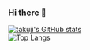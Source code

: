### Hi there 👋

<!--
**takuji-sano/takuji-sano** is a ✨ _special_ ✨ repository because its `README.md` (this file) appears on your GitHub profile.

Here are some ideas to get you started:

- 🔭 I’m currently working on ...
- 🌱 I’m currently learning ...
- 👯 I’m looking to collaborate on ...
- 🤔 I’m looking for help with ...
- 💬 Ask me about ...
- 📫 How to reach me: ...
- 😄 Pronouns: ...
- ⚡ Fun fact: ...
-->

[![takuji's GitHub stats](https://github-readme-stats.vercel.app/api?username=takuji-sano)](https://github.com/anuraghazra/github-readme-stats)<br>
[![Top Langs](https://github-readme-stats.vercel.app/api/top-langs/?username=takuji-sano)](https://github.com/anuraghazra/github-readme-stats)

